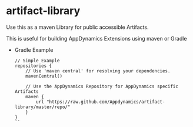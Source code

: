 artifact-library
================


Use this as a maven Library for public accessible Artifacts.

This is useful for building AppDynamics Extensions using maven or Gradle


* Gradle Example


    ```
    // Simple Example
    repositories {	
    	// Use 'maven central' for resolving your dependencies.
    	mavenCentral()
    	
    	// Use the AppDynamics Repository for AppDynamics specific Artifacts
    	maven {
        	url "https://raw.github.com/Appdynamics/artifact-library/master/repo/"
    	}
	}
	``

